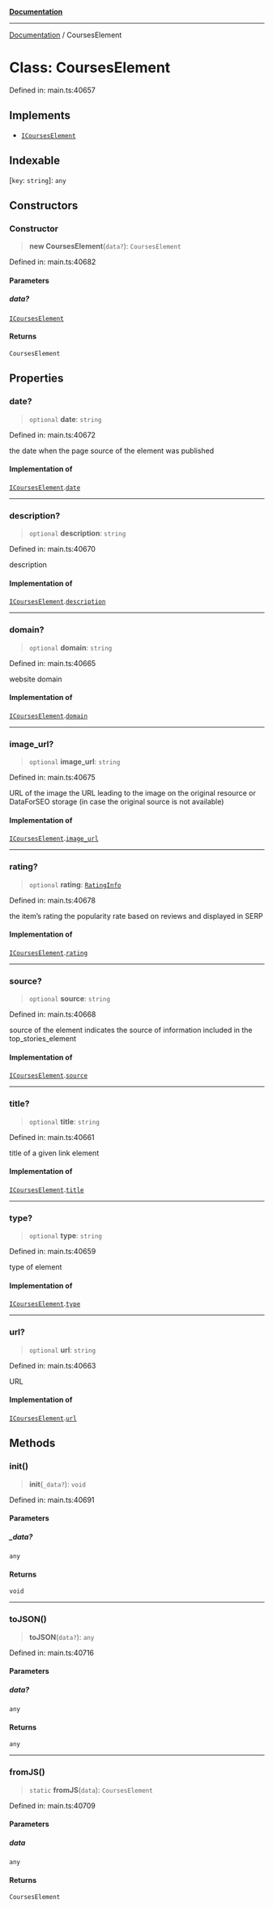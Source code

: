 [**Documentation**](../README.md)

***

[Documentation](../README.md) / CoursesElement

# Class: CoursesElement

Defined in: main.ts:40657

## Implements

- [`ICoursesElement`](../interfaces/ICoursesElement.md)

## Indexable

\[`key`: `string`\]: `any`

## Constructors

### Constructor

> **new CoursesElement**(`data?`): `CoursesElement`

Defined in: main.ts:40682

#### Parameters

##### data?

[`ICoursesElement`](../interfaces/ICoursesElement.md)

#### Returns

`CoursesElement`

## Properties

### date?

> `optional` **date**: `string`

Defined in: main.ts:40672

the date when the page source of the element was published

#### Implementation of

[`ICoursesElement`](../interfaces/ICoursesElement.md).[`date`](../interfaces/ICoursesElement.md#date)

***

### description?

> `optional` **description**: `string`

Defined in: main.ts:40670

description

#### Implementation of

[`ICoursesElement`](../interfaces/ICoursesElement.md).[`description`](../interfaces/ICoursesElement.md#description)

***

### domain?

> `optional` **domain**: `string`

Defined in: main.ts:40665

website domain

#### Implementation of

[`ICoursesElement`](../interfaces/ICoursesElement.md).[`domain`](../interfaces/ICoursesElement.md#domain)

***

### image\_url?

> `optional` **image\_url**: `string`

Defined in: main.ts:40675

URL of the image
the URL leading to the image on the original resource or DataForSEO storage (in case the original source is not available)

#### Implementation of

[`ICoursesElement`](../interfaces/ICoursesElement.md).[`image_url`](../interfaces/ICoursesElement.md#image_url)

***

### rating?

> `optional` **rating**: [`RatingInfo`](RatingInfo.md)

Defined in: main.ts:40678

the item’s rating 
the popularity rate based on reviews and displayed in SERP

#### Implementation of

[`ICoursesElement`](../interfaces/ICoursesElement.md).[`rating`](../interfaces/ICoursesElement.md#rating)

***

### source?

> `optional` **source**: `string`

Defined in: main.ts:40668

source of the element
indicates the source of information included in the top_stories_element

#### Implementation of

[`ICoursesElement`](../interfaces/ICoursesElement.md).[`source`](../interfaces/ICoursesElement.md#source)

***

### title?

> `optional` **title**: `string`

Defined in: main.ts:40661

title of a given link element

#### Implementation of

[`ICoursesElement`](../interfaces/ICoursesElement.md).[`title`](../interfaces/ICoursesElement.md#title)

***

### type?

> `optional` **type**: `string`

Defined in: main.ts:40659

type of element

#### Implementation of

[`ICoursesElement`](../interfaces/ICoursesElement.md).[`type`](../interfaces/ICoursesElement.md#type)

***

### url?

> `optional` **url**: `string`

Defined in: main.ts:40663

URL

#### Implementation of

[`ICoursesElement`](../interfaces/ICoursesElement.md).[`url`](../interfaces/ICoursesElement.md#url)

## Methods

### init()

> **init**(`_data?`): `void`

Defined in: main.ts:40691

#### Parameters

##### \_data?

`any`

#### Returns

`void`

***

### toJSON()

> **toJSON**(`data?`): `any`

Defined in: main.ts:40716

#### Parameters

##### data?

`any`

#### Returns

`any`

***

### fromJS()

> `static` **fromJS**(`data`): `CoursesElement`

Defined in: main.ts:40709

#### Parameters

##### data

`any`

#### Returns

`CoursesElement`
